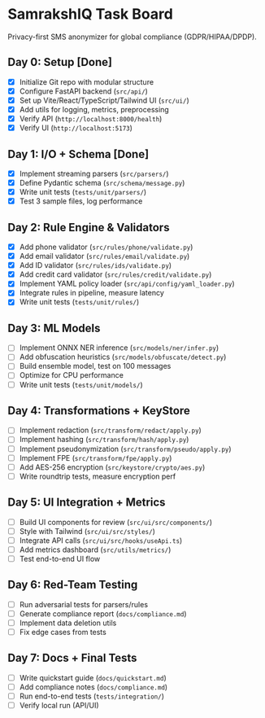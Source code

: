 # SamrakshIQ Task Board

Privacy-first SMS anonymizer for global compliance (GDPR/HIPAA/DPDP).

## Day 0: Setup [Done]
- [x] Initialize Git repo with modular structure
- [x] Configure FastAPI backend (`src/api/`)
- [x] Set up Vite/React/TypeScript/Tailwind UI (`src/ui/`)
- [x] Add utils for logging, metrics, preprocessing
- [x] Verify API (`http://localhost:8000/health`)
- [x] Verify UI (`http://localhost:5173`)

## Day 1: I/O + Schema [Done]
- [x] Implement streaming parsers (`src/parsers/`)
- [x] Define Pydantic schema (`src/schema/message.py`)
- [x] Write unit tests (`tests/unit/parsers/`)
- [x] Test 3 sample files, log performance

## Day 2: Rule Engine & Validators
- [x] Add phone validator (`src/rules/phone/validate.py`)
- [x] Add email validator (`src/rules/email/validate.py`)
- [x] Add ID validator (`src/rules/ids/validate.py`)
- [x] Add credit card validator (`src/rules/credit/validate.py`)
- [x] Implement YAML policy loader (`src/api/config/yaml_loader.py`)
- [x] Integrate rules in pipeline, measure latency
- [x] Write unit tests (`tests/unit/rules/`)

## Day 3: ML Models
- [ ] Implement ONNX NER inference (`src/models/ner/infer.py`)
- [ ] Add obfuscation heuristics (`src/models/obfuscate/detect.py`)
- [ ] Build ensemble model, test on 100 messages
- [ ] Optimize for CPU performance
- [ ] Write unit tests (`tests/unit/models/`)

## Day 4: Transformations + KeyStore
- [ ] Implement redaction (`src/transform/redact/apply.py`)
- [ ] Implement hashing (`src/transform/hash/apply.py`)
- [ ] Implement pseudonymization (`src/transform/pseudo/apply.py`)
- [ ] Implement FPE (`src/transform/fpe/apply.py`)
- [ ] Add AES-256 encryption (`src/keystore/crypto/aes.py`)
- [ ] Write roundtrip tests, measure encryption perf

## Day 5: UI Integration + Metrics
- [ ] Build UI components for review (`src/ui/src/components/`)
- [ ] Style with Tailwind (`src/ui/src/styles/`)
- [ ] Integrate API calls (`src/ui/src/hooks/useApi.ts`)
- [ ] Add metrics dashboard (`src/utils/metrics/`)
- [ ] Test end-to-end UI flow

## Day 6: Red-Team Testing
- [ ] Run adversarial tests for parsers/rules
- [ ] Generate compliance report (`docs/compliance.md`)
- [ ] Implement data deletion utils
- [ ] Fix edge cases from tests

## Day 7: Docs + Final Tests
- [ ] Write quickstart guide (`docs/quickstart.md`)
- [ ] Add compliance notes (`docs/compliance.md`)
- [ ] Run end-to-end tests (`tests/integration/`)
- [ ] Verify local run (API/UI)